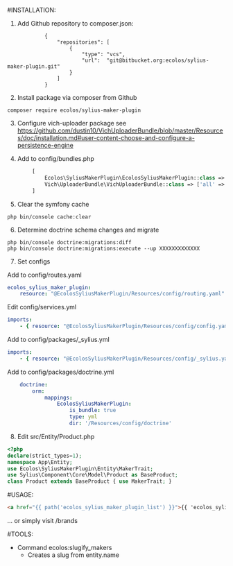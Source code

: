 #INSTALLATION:

1. Add Github repository to composer.json:
```Add repository from Github
            {
                "repositories": [
                    {
                        "type": "vcs",
                        "url":  "git@bitbucket.org:ecolos/sylius-maker-plugin.git"
                    }
                ]
            }
```

2. Install package via composer from Github 
```console
composer require ecolos/sylius-maker-plugin
```

3. Configure vich-uploader package
       see https://github.com/dustin10/VichUploaderBundle/blob/master/Resources/doc/installation.md#user-content-choose-and-configure-a-persistence-engine

4. Add to config/bundles.php
```php
        [
            Ecolos\SyliusMakerPlugin\EcolosSyliusMakerPlugin::class => ['all' => true]
            Vich\UploaderBundle\VichUploaderBundle::class => ['all' => true]
        ]
```

5. Clear the symfony cache
```console
php bin/console cache:clear
```

6.  Determine doctrine schema changes and migrate
```console
php bin/console doctrine:migrations:diff
php bin/console doctrine:migrations:execute --up XXXXXXXXXXXXX
```

7. Set configs

Add to config/routes.yaml
```yaml
ecolos_sylius_maker_plugin:
    resource: "@EcolosSyliusMakerPlugin/Resources/config/routing.yaml"
```

Edit config/services.yml
```yaml
imports:
    - { resource: "@EcolosSyliusMakerPlugin/Resources/config/config.yaml" }
```

Add to config/packages/_sylius.yml
```yaml
imports:
    - { resource: "@EcolosSyliusMakerPlugin/Resources/config/_sylius.yaml" }
```

Add to config/packages/doctrine.yml
```yaml
    doctrine:
        orm:
            mappings:
                EcolosSyliusMakerPlugin:
                    is_bundle: true
                    type: yml
                    dir: '/Resources/config/doctrine'
```

8. Edit src/Entity/Product.php
```php
<?php
declare(strict_types=1);
namespace App\Entity;
use Ecolos\SyliusMakerPlugin\Entity\MakerTrait;
use Sylius\Component\Core\Model\Product as BaseProduct;
class Product extends BaseProduct { use MakerTrait; }
``` 

#USAGE:
```html
<a href="{{ path('ecolos_sylius_maker_plugin_list') }}">{{ 'ecolos_sylius_maker_plugin.makers'|trans }}</a>
``` 
... or simply visit /brands

#TOOLS:
- Command ecolos:slugify_makers
    - Creates a slug from entity.name



